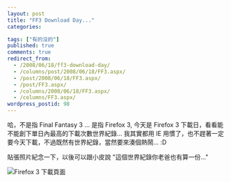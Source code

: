 ```yaml
---
layout: post
title: "FF3 Download Day..."
categories:

tags: ["有的沒的"]
published: true
comments: true
redirect_from:
  - /2008/06/18/ff3-download-day/
  - /columns/post/2008/06/18/FF3.aspx/
  - /post/2008/06/18/FF3.aspx/
  - /post/FF3.aspx/
  - /columns/2008/06/18/FF3.aspx/
  - /columns/FF3.aspx/
wordpress_postid: 98
---
```


哈，不是指 Final Fantasy 3 ... 是指 Firefox 3, 今天是 Firefox 3 下載日，看看能不能創下單日內最高的下載次數世界紀錄... 我其實都用 IE 用慣了，也不趕著一定要今天下載，不過既然有世界紀錄，當然要來湊個熱鬧... :D

貼張照片紀念一下，以後可以跟小皮說 "這個世界紀錄你老爸也有算一份..."

![Firefox 3 下載頁面](/wp-content/be-files/WindowsLiveWriter/FF3_336F/image_thumb.png)
